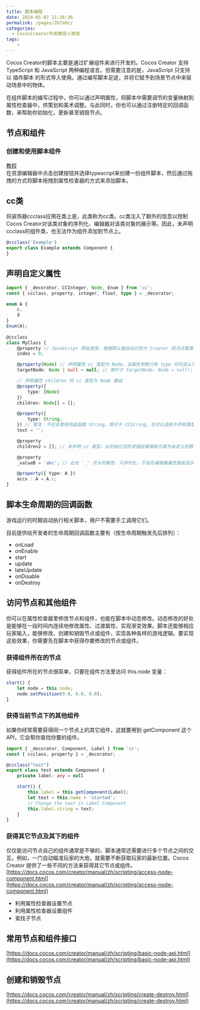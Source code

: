 ```yaml
---
title: 脚本编程
date: 2024-05-07 11:26:36
permalink: /pages/2b7a0c/
categories:
  - CocosCreator开发微信小游戏
tags:
    -
---
```

Cocos Creator的脚本主要是通过扩展组件来进行开发的。Cocos Creator 支持 TypeScript 和 JavaScript 两种编程语言。但需要注意的是，JavaScript 只支持以 插件脚本 的形式导入使用。通过编写脚本足迹，并将它赋予到场景节点中来驱动场景中的物体。  

在组件脚本的编写过程中，你可以通过声明属性，将脚本中需要调节的变量映射到属性检查器中，供策划和美术调整。与此同时，你也可以通过注册特定的回调函数，来帮助你初始化，更新甚至销毁节点。  

## 节点和组件
### 创建和使用脚本组件
[教程](https://docs.cocos.com/creator/manual/zh/scripting/setup.html)  
在资源编辑器中点击创建按钮并选择typescript来创建一份组件脚本，然后通过拖拽的方式将脚本拖拽到属性检查器的方式来添加脚本。

## cc类
将装饰器ccclass应用在类上是，此类称为cc类。cc类注入了额外的信息以控制Cocos Creator对该类对象的序列化、编辑器对该类对象的展示等。因此，未声明ccclass的组件类，也无法作为组件添加到节点上。  
```ts
@ccclass('Example')
export class Example extends Component {
}
```

## 声明自定义属性
```ts
import { _decorator, CCInteger, Node, Enum } from 'cc';
const { ccclass, property, integer, float, type } = _decorator;

enum A {
    c,
    d
}
Enum(A);
 
@ccclass
class MyClass {
    @property // JavaScript 原始类型，根据默认值自动识别为 Creator 的浮点数类型。
    index = 0;

    @property(Node) // 声明属性 cc 类型为 Node。当属性参数只有 type 时可这么写，等价于 @property({type: Node})
    targetNode: Node | null = null; // 等价于 targetNode: Node = null!;

    // 声明属性 children 的 cc 类型为 Node 数组
    @property({
        type: [Node]
    })
    children: Node[] = [];

    @property({
        type: String,
    }) // 警告：不应该使用构造函数 String。等价于 CCString。也可以选择不声明类型
    text = '';

    @property
    children2 = []; // 未声明 cc 类型，从初始化式的求值结果推断元素为未定义的数组

    @property
    _valueB = 'abc'; // 此处 '_' 开头的属性，只序列化，不会在编辑器属性面板显示

    @property({ type: A })
    accx : A = A.c;
}
```

## 脚本生命周期的回调函数
游戏运行的时期自动执行相关脚本，用户不需要手工调用它们。 

目前提供给开发者的生命周期回调函数主要有（按生命周期触发先后排列）：
- onLoad  
- onEnable  
- start  
- update  
- lateUpdate  
- onDisable  
- onDestroy  

## 访问节点和其他组件
你可以在属性检查器里修改节点和组件，也能在脚本中动态修改。动态修改的好处是能够在一段时间内连续地修改属性、过渡属性，实现渐变效果。脚本还能够相应玩家输入，能够修改、创建和销毁节点或组件，实现各种各样的游戏逻辑。要实现这些效果，你需要先在脚本中获得你要修改的节点或组件。

### 获得组件所在的节点
获得组件所在的节点很简单，只要在组件方法里访问 this.node 变量：
```ts
start() {
    let node = this.node;
    node.setPosition(0.0, 0.0, 0.0);
}
```

### 获得当前节点下的其他组件
如果你经常需要获得同一个节点上的其它组件，这就要用到 getComponent 这个 API，它会帮你查找你要的组件。  
```ts
import { _decorator, Component, Label } from 'cc';
const { ccclass, property } = _decorator;

@ccclass("test")
export class test extends Component {
    private label: any = null

    start() {
        this.label = this.getComponent(Label);
        let text = this.name + 'started';
        // Change the text in Label Component
        this.label.string = text;
    }
}
```

### 获得其它节点及其下的组件
仅仅能访问节点自己的组件通常是不够的，脚本通常还需要进行多个节点之间的交互。例如，一门自动瞄准玩家的大炮，就需要不断获取玩家的最新位置。Cocos Creator 提供了一些不同的方法来获得其它节点或组件。
[https://docs.cocos.com/creator/manual/zh/scripting/access-node-component.html](https://docs.cocos.com/creator/manual/zh/scripting/access-node-component.html)
- 利用属性检查器设置节点  
- 利用属性检查器设置组件  
- 查找子节点  

## 常用节点和组件接口
[https://docs.cocos.com/creator/manual/zh/scripting/basic-node-api.html](https://docs.cocos.com/creator/manual/zh/scripting/basic-node-api.html)

## 创建和销毁节点
[https://docs.cocos.com/creator/manual/zh/scripting/create-destroy.html](https://docs.cocos.com/creator/manual/zh/scripting/create-destroy.html)